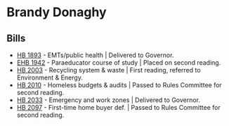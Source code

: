 # Brandy Donaghy
## Bills
* [HB 1893](/bill/2021-22/hb/1893/) - EMTs/public health | Delivered to Governor.
* [EHB 1942](/bill/2021-22/ehb/1942/) - Paraeducator course of study | Placed on second reading.
* [HB 2003](/bill/2021-22/hb/2003/) - Recycling system & waste | First reading, referred to Environment & Energy.
* [HB 2010](/bill/2021-22/hb/2010/) - Homeless budgets & audits | Passed to Rules Committee for second reading.
* [HB 2033](/bill/2021-22/hb/2033/) - Emergency and work zones | Delivered to Governor.
* [HB 2097](/bill/2021-22/hb/2097/) - First-time home buyer def. | Passed to Rules Committee for second reading.
